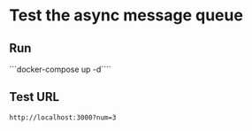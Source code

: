 # Test the async message queue

## Run

```docker-compose up -d````

## Test URL

```http://localhost:3000?num=3```